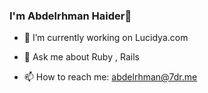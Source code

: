 ### I'm Abdelrhman Haider👋

- 🔭 I’m currently working on Lucidya.com

- 💬 Ask me about Ruby , Rails 
- 📫 How to reach me: abdelrhman@7dr.me


